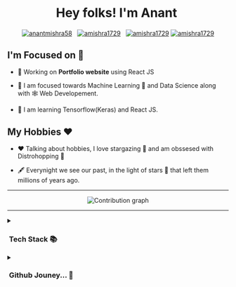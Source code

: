 <h1 align = "center">Hey folks!  I'm Anant <img src = "https://github.com/Anant-mishra1729/Anant-mishra1729/blob/main/wave.gif" alt = "" width = "30"/> </h1>
<p align = "center">
<a  href="https://instagram.com/anantmishra58" target="blank"><img align="center" src="https://cdn-icons.flaticon.com/png/512/3938/premium/3938051.png?token=exp=1655811373~hmac=65a072cf84b1dc816a1c8eb77c494ee0" alt="anantmishra58" height="40" width="40" /></a>&nbsp;&nbsp;
<a href="https://www.linkedin.com/in/anant-mishra-886912212" target="blank"><img align="center" src="https://cdn-icons.flaticon.com/png/512/2504/premium/2504923.png?token=exp=1655811123~hmac=14fb7a60f5d510d39246020ec07e0bba" alt="amishra1729" height="40" width="40" /></a>&nbsp;&nbsp;
<a href="https://twitter.com/anant1729" target="blank"><img align="center" src="https://cdn-icons.flaticon.com/png/512/2504/premium/2504947.png?token=exp=1655811134~hmac=7ca86faa8adb94d6032a229b49a44e83" alt="amishra1729" height="40" width="40" /></a>
<a href="https://github.com/Anant-mishra1729/Anant-mishra1729" target="blank"><img align="center" src="https://cdn-icons.flaticon.com/png/512/2504/premium/2504911.png?token=exp=1655811268~hmac=5ed1331ad0ea2a085798c55afe901210" alt="amishra1729" height="40" width="40" /></a>
</p>

<h2>I'm Focused on 🔭 </h2>

- 👷 Working on **Portfolio website** using React JS 

- 🌱 I am focused towards Machine Learning 🧠 and Data Science along with 🕸️ Web Developement.

- 📖 I am learning Tensorflow(Keras) and React JS.

<h2>My Hobbies ❤️</h2>

- ❤️ Talking about hobbies, I love stargazing 🌌 and am obssesed with Distrohopping 🐧

- 🖋️ Everynight we see our past, in the light of stars 🌃 that left them millions of years ago.

<!-- <h2/>Reach me here... 📬</h2> -->


<center>
 <hr/>
<img src = "https://activity-graph.herokuapp.com/graph?username=Anant-mishra1729&theme=material-palenight&custom_title=Contribution%20Timeline&hide_border=true&radius=16" alt = "Contribution graph"/>
</center>

<hr/>

<details>
<summary><h3>&nbsp;Tech Stack 📚</h3></summary>
<!--   Languages -->
<h2 align="left">ʟᴀɴɢᴜᴀɢᴇꜱ</h2>
<p align ="left">
<img src = "https://raw.githubusercontent.com/devicons/devicon/master/icons/c/c-original.svg" height = "40">&nbsp;&nbsp;
<img src = "https://raw.githubusercontent.com/devicons/devicon/master/icons/cplusplus/cplusplus-original.svg" width = "40" height = "40">&nbsp;&nbsp;
<a href="https://www.python.org" target="_blank"> <img src="https://raw.githubusercontent.com/devicons/devicon/master/icons/python/python-original.svg" alt="python" width="40" height="40"/> </a>&nbsp;
<a href="https://developer.mozilla.org/en-US/docs/Web/JavaScript" target="_blank"> <img src="https://raw.githubusercontent.com/devicons/devicon/master/icons/javascript/javascript-original.svg" alt="javascript" width="35" height="35"/> </a>&nbsp;&nbsp;
<img src = "https://raw.githubusercontent.com/devicons/devicon/master/icons/html5/html5-original-wordmark.svg" width = "40" height = "40">&nbsp;&nbsp;
<a href="https://www.w3schools.com/css/" target="_blank"> <img src="https://raw.githubusercontent.com/devicons/devicon/master/icons/css3/css3-original-wordmark.svg" alt="css3" width="40" height="40"/> </a> 
  <img src="https://github-readme-stats.vercel.app/api/top-langs?username=Anant-mishra1729&hide=jupyter%20notebook&show_icons=true&locale=en&layout=compact&theme=material-palenight&hide_border=true"alt="Anant-mishra1729" align = "right"/>
 </p>

<h2 align="left">ᴡᴇʙ ᴅᴇᴠ / ᴅᴀᴛᴀʙᴀꜱᴇ</h2>
<p align ="left">
<a href="https://reactjs.org/" target="_blank"> <img src="https://img.shields.io/badge/React-20232A?style=for-the-badge&logo=react&logoColor=61DAFB" alt="react" width="100" height="30"/> </a>
<a href="https://git-scm.com/" target="_blank"></a>
<a href="https://nodejs.org" target="_blank"> <img src="https://img.shields.io/badge/Node.js-339933?style=for-the-badge&logo=nodedotjs&logoColor=white" alt="nodejs" width="100" height="30"/> </a>
<a href="https://www.djangoproject.com/" target="_blank" > <img src="https://img.shields.io/badge/Django-092E20?style=for-the-badge&logo=django&logoColor=green" alt="django" width="100" height="30"/></a>
<a href="https://www.mongodb.com/" target="_blank"> <img src="https://img.shields.io/badge/MongoDB-white?style=for-the-badge&logo=mongodb&logoColor=4EA94B" alt="mongodb" width="100" height="30"/> </a>
</p>
<h2 align = "left">ᴍᴀᴄʜɪɴᴇ ʟᴇᴀʀɴɪɴɢ / ᴅᴇᴇᴘ ʟᴇᴀʀɴɪɴɢ</h2> 
  <a href="https://keras.io/about/" target="_blank"> <img src="https://img.shields.io/badge/Keras-%23D00000.svg?style=for-the-badge&logo=Keras&logoColor=white" alt="keras" width="100" height="30"/> </a>
<a href="https://opencv.org/" target="_blank" > <img src="https://img.shields.io/badge/OpenCV-27338e?style=for-the-badge&logo=OpenCV&logoColor=white" alt="django" width="100" height="30"/></a>
  <a href="https://tensorflow.org/" target="_blank" > <img src="https://img.shields.io/badge/TensorFlow-%23FF6F00.svg?style=for-the-badge&logo=TensorFlow&logoColor=white" alt="django" width="100" height="30"/></a>
  
</details>

<details>
<summary><h3>&nbsp;Github Jouney... 🏃</h3></summary>
<p align = "center">
<img src="https://github-readme-stats.vercel.app/api?username=Anant-mishra1729&show_icons=true&theme=material-palenight&hide_border=true" alt="Anant-mishra1729" width = "49%"/>
<img src="https://github-readme-streak-stats.herokuapp.com?user=Anant-mishra1729&theme=material-palenight&hide_border=true&date_format=M%20j%5B%2C%20Y%5D" alt="Anant-mishra1729" width = "49%"/>
</p>
